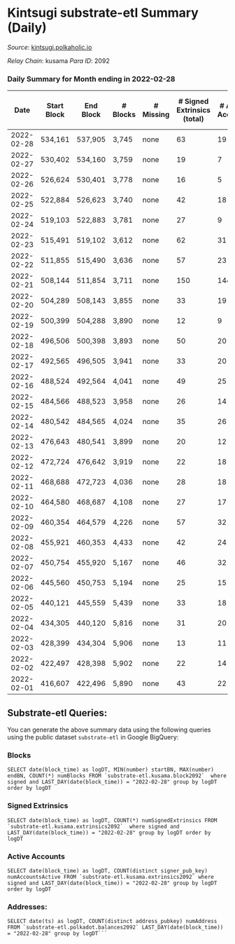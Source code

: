 # Kintsugi substrate-etl Summary (Daily)

_Source_: [kintsugi.polkaholic.io](https://kintsugi.polkaholic.io)

*Relay Chain*: kusama
*Para ID*: 2092



### Daily Summary for Month ending in 2022-02-28


| Date | Start Block | End Block | # Blocks | # Missing | # Signed Extrinsics (total) | # Active Accounts | # Addresses with Balances | # Events | # Transfers | # XCM Transfers In | # XCM Transfers Out |
| ---- | ----------- | --------- | -------- | --------- | --------------------------- | ----------------- | ------------------------- | -------- | ----------- | ------------------ | ------------------- |
| 2022-02-28 | 534,161 | 537,905 | 3,745 | none | 63 | 19 | 6,650 | 18,890 | 35 ($12,810.62) |   | 8 ($827.77) |
| 2022-02-27 | 530,402 | 534,160 | 3,759 | none | 19 | 7 | 6,632 | 18,843 | 13 ($9,308.07) |   |   |
| 2022-02-26 | 526,624 | 530,401 | 3,778 | none | 16 | 5 | 6,626 | 18,930 | 11 ($3,419.32) |   | 1 ($1.18) |
| 2022-02-25 | 522,884 | 526,623 | 3,740 | none | 42 | 18 | 6,623 | 18,933 | 28 ($3,744.27) |   | 3 ($2.62) |
| 2022-02-24 | 519,103 | 522,883 | 3,781 | none | 27 | 9 | 6,609 | 18,955 | 15 ($343,244) |   |   |
| 2022-02-23 | 515,491 | 519,102 | 3,612 | none | 62 | 31 | 6,607 | 18,214 | 41 ($525,479) |   |   |
| 2022-02-22 | 511,855 | 515,490 | 3,636 | none | 57 | 23 | 6,593 | 18,364 | 45 ($181,159) |   |   |
| 2022-02-21 | 508,144 | 511,854 | 3,711 | none | 150 | 144 | 6,572 | 18,940 | 149 ($121,753) |   |   |
| 2022-02-20 | 504,289 | 508,143 | 3,855 | none | 33 | 19 | 6,557 | 19,338 | 12 ($9,761.72) |   |   |
| 2022-02-19 | 500,399 | 504,288 | 3,890 | none | 12 | 9 | 6,553 | 19,477 | 3 ($419.32) |   |   |
| 2022-02-18 | 496,506 | 500,398 | 3,893 | none | 50 | 20 | 6,553 | 19,610 | 36 ($102.02) |   |   |
| 2022-02-17 | 492,565 | 496,505 | 3,941 | none | 33 | 20 | 6,530 | 19,805 | 15 ($11,052.73) |   |   |
| 2022-02-16 | 488,524 | 492,564 | 4,041 | none | 49 | 25 | 6,522 | 20,388 | 22 ($2,299.75) |   |   |
| 2022-02-15 | 484,566 | 488,523 | 3,958 | none | 26 | 14 | 6,510 | 19,848 | 18 ($3,090.84) |   |   |
| 2022-02-14 | 480,542 | 484,565 | 4,024 | none | 35 | 26 | 6,507 | 20,297 | 36 ($149,781) |   |   |
| 2022-02-13 | 476,643 | 480,541 | 3,899 | none | 20 | 12 | 6,485 | 19,540 | 10 ($684.14) |   |   |
| 2022-02-12 | 472,724 | 476,642 | 3,919 | none | 22 | 18 | 6,482 | 19,645 | 8 ($692.17) |   |   |
| 2022-02-11 | 468,688 | 472,723 | 4,036 | none | 28 | 18 | 6,479 | 20,632 | 85 ($35,036.50) |   |   |
| 2022-02-10 | 464,580 | 468,687 | 4,108 | none | 27 | 17 | 6,411 | 20,601 | 21 ($911.18) |   |   |
| 2022-02-09 | 460,354 | 464,579 | 4,226 | none | 57 | 32 | 6,407 | 21,247 | 25 ($5,871.37) |   |   |
| 2022-02-08 | 455,921 | 460,353 | 4,433 | none | 42 | 24 | 6,403 | 22,256 | 25 ($31,500.99) |   |   |
| 2022-02-07 | 450,754 | 455,920 | 5,167 | none | 46 | 32 | 6,398 | 25,934 | 14 ($6,595.31) |   |   |
| 2022-02-06 | 445,560 | 450,753 | 5,194 | none | 25 | 15 | 6,396 | 26,034 | 15 ($8,119.45) |   |   |
| 2022-02-05 | 440,121 | 445,559 | 5,439 | none | 33 | 18 | 6,389 | 27,264 | 16 ($396.02) |   |   |
| 2022-02-04 | 434,305 | 440,120 | 5,816 | none | 31 | 20 | 6,387 | 29,152 | 14 ($16,728.43) |   |   |
| 2022-02-03 | 428,399 | 434,304 | 5,906 | none | 13 | 11 | 6,382 | 29,562 | 9 ($5,841.24) |   |   |
| 2022-02-02 | 422,497 | 428,398 | 5,902 | none | 22 | 14 | 6,379 | 29,612 | 18 ($3,715.59) |   |   |
| 2022-02-01 | 416,607 | 422,496 | 5,890 | none | 43 | 22 | 6,367 | 29,717 | 55 ($38,696.42) |   |   |

## Substrate-etl Queries:
You can generate the above summary data using the following queries using the public dataset `substrate-etl` in Google BigQuery:


### Blocks
```
SELECT date(block_time) as logDT, MIN(number) startBN, MAX(number) endBN, COUNT(*) numBlocks FROM `substrate-etl.kusama.block2092`  where signed and LAST_DAY(date(block_time)) = "2022-02-28" group by logDT order by logDT
```


### Signed Extrinsics
```
SELECT date(block_time) as logDT, COUNT(*) numSignedExtrinsics FROM `substrate-etl.kusama.extrinsics2092`  where signed and LAST_DAY(date(block_time)) = "2022-02-28" group by logDT order by logDT
```


### Active Accounts
```
SELECT date(block_time) as logDT, COUNT(distinct signer_pub_key) numAccountsActive FROM `substrate-etl.kusama.extrinsics2092` where signed and LAST_DAY(date(block_time)) = "2022-02-28" group by logDT order by logDT
```


### Addresses:
```
SELECT date(ts) as logDT, COUNT(distinct address_pubkey) numAddress FROM `substrate-etl.polkadot.balances2092` LAST_DAY(date(block_time)) = "2022-02-28" group by logDT```

